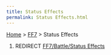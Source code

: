 ```yaml
---
title: Status Effects
permalink: Status Effects.html
---
```


[Home](../Main%20Page.md) > [FF7](../FF7.md) > Status Effects

1.  REDIRECT [FF7/Battle/Status Effects][]

  [FF7/Battle/Status Effects]: Battle/Status%20Effects.md "wikilink"
